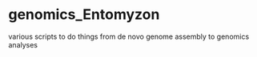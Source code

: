 # genomics_Entomyzon
various scripts to do things from de novo genome assembly to genomics analyses
